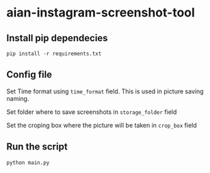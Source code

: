 # aian-instagram-screenshot-tool

## Install pip dependecies
`
pip install -r requirements.txt
`

## Config file
Set Time format using `time_format` field. This is used in picture saving naming.  

Set folder where to save screenshots in `storage_folder` field

Set the croping box where the picture will be taken in `crop_box` field

## Run the script
`
python main.py
`

